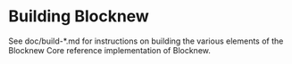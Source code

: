 Building Blocknew
================

See doc/build-*.md for instructions on building the various
elements of the Blocknew Core reference implementation of Blocknew.
